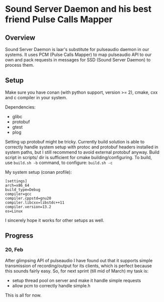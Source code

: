 # Sound Server Daemon and his best friend Pulse Calls Mapper

## Overview

Sound Server Daemon is laar's substitute for pulseaudio daemon in our systems. It 
uses PCM (Pulse Calls Mapper) to map pulseaudio API to our own and pack requests
in messages for SSD (Sound Server Daemon) to process them.

## Setup

Make sure you have conan (with python support, version >= 2), cmake, cxx and c
compiler in your system.

Dependencies:
- glibc
- protobuf
- gtest
- plog

Setting up protobuf might be tricky. Currently build solution is able to 
correctly handle system setup with protoc and protobuf headers installed in
system paths, but I still recommend to avoid external protobuf anyway.
Build script in scripts/ dir is sufficient for cmake building/configuring.
To build, use ```build.sh -b``` command, to configure: ```build.sh -c```

My system setup (conan profile):
```
[settings]
arch=x86_64
build_type=Debug
compiler=gcc
compiler.cppstd=gnu20
compiler.libcxx=libstdc++11
compiler.version=13.2
os=Linux
```

I sincerely hope it works for other setups as well.

## Progress

### 20, Feb 
After glimpsing API of pulseaudio I have found out that it supports simple
transmission of recording/output for its clients, which is perfect because
this sounds fairly easy. So, for next sprint (till mid of March) my task is:

- setup thread pool on server and make it handle simple requests
- allow pcm to correctly handle simple.h

This is all for now.


